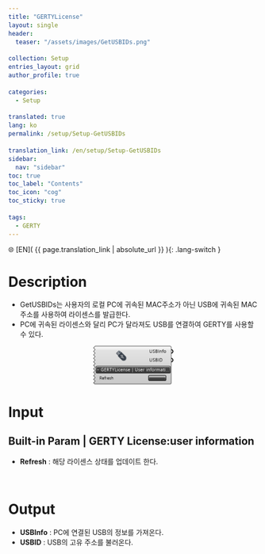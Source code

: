 ```yaml
---
title: "GERTYLicense"
layout: single
header:
  teaser: "/assets/images/GetUSBIDs.png"

collection: Setup
entries_layout: grid
author_profile: true

categories:
  - Setup

translated: true
lang: ko
permalink: /setup/Setup-GetUSBIDs

translation_link: /en/setup/Setup-GetUSBIDs
sidebar:
  nav: "sidebar"
toc: true
toc_label: "Contents"
toc_icon: "cog"
toc_sticky: true

tags: 
  - GERTY
---
```


🌐 [EN]( {{ page.translation_link | absolute_url }} ){: .lang-switch }

# Description

* GetUSBIDs는 사용자의 로컬 PC에 귀속된 MAC주소가 아닌 USB에 귀속된 MAC주소를 사용하여 라이센스를 발급한다.
* PC에 귀속된 라이센스와 달리 PC가 달라져도 USB를 연결하여 GERTY를 사용할 수 있다.

<p align="center">  <img src="/assets/images/GetUSBIDs.png" align="center" width="32%"></p>

# Input
## Built-in Param | GERTY License:user information

* **Refresh** : 해당 라이센스 상태를 업데이트 한다.

<br>

# Output

* **USBInfo** : PC에 연결된 USB의 정보를 가져온다. 
* **USBID** : USB의 고유 주소를 불러온다. 
